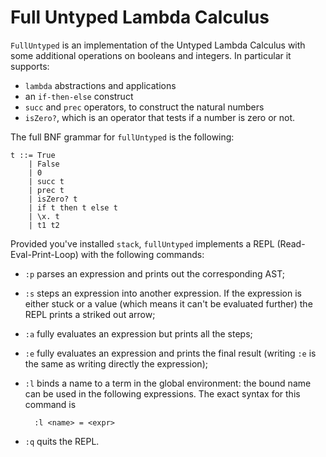 # Full Untyped Lambda Calculus

`FullUntyped` is an implementation of the Untyped Lambda Calculus with some additional operations on booleans and integers. In particular it supports:
- `lambda` abstractions and applications
- an `if-then-else` construct
- `succ` and `prec` operators, to construct the natural numbers
- `isZero?`, which is an operator that tests if a number is zero or not.

The full BNF grammar for `fullUntyped` is the following:

    t ::= True
        | False
        | 0
        | succ t
        | prec t
        | isZero? t
        | if t then t else t
        | \x. t
        | t1 t2
    
Provided you've installed `stack`, `fullUntyped` implements a REPL (Read-Eval-Print-Loop) with the following commands:
- `:p` parses an expression and prints out the corresponding AST;
- `:s` steps an expression into another expression. If the expression is either stuck or a value (which means it can't be evaluated further) the REPL prints a striked out arrow;
- `:a` fully evaluates an expression but prints all the steps;
- `:e` fully evaluates an expression and prints the final result (writing `:e` is the same as writing directly the expression);
- `:l` binds a name to a term in the global environment: the bound name can be used in the following expressions. The exact syntax for this command is

        :l <name> = <expr>

- `:q` quits the REPL.